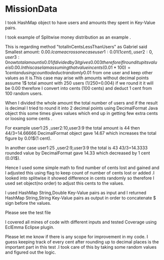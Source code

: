 # MissionData

I took HashMap object to have users and amounts they spent in Key-Value pairs.

I took example of Splitwise money distribution as an example .

This is regarding method "totalInCentsLessThanUsers" as Gabriel said Smallest amount: $0.00.I came across one case user1:0.01(1 cent), user2:0, user3:0 now total amount is 0.01 if divided by 3 it gives 0.003 therefore if I round it up its value is 0.00 .In this case
I am assuming that value in cents (0.01*100)=1 cent and using count to deduct randomly 0.01$ from one user and keep other values as it is.This case may arise with amounts without decimal points assume 1$ total amount with 250 users (1/250=0.004) if we round it it will be 0.00 therefore I convert into cents (100 cents) and deduct 1 cent from 100 random users.

When I divided the whole amount the total number of users and if the result is decimal I tried to round it into 2 decimal points using DecimalFormat Java object this some times gives values which end up in getting few extra cents or loosing some cents .

For example user1:25 ,user2:10,user3:9 the total amount is 44 then 44/3=14.66666 DecimalFormat object gave 14.67 which increases the total figure by 0.01$(1 cent).

In another case user1:25 ,user2:9,user3:9 the total is 43 43/3=14.3333 rounded value by DecimalFormat gave 14.33 which decreased by 1 cent (0.01$).

Hence I used some simple math to find number of cents lost and gained and I adjusted this using flag to keep count of number of cents lost or added .I looked into splitwise it showed difference in cents randomly so therefore I used set object(no order) to adjust this cents to the values.

I used HashMap  String,Double  Key-Value pairs as input and I returned  HashMap  String,String   Key-Value pairs  as output in order to concatenate $ sign before the values.


Please see the test file 

I covered all mines of code with different inputs and tested Coverage using EclEmma Eclipse plugin.

Please let me know if there is any scope for improvement in my code. I guess keeping track of every cent after rounding up to decimal places is the important part in this test .I took care of this by taking some random values and figured out the logic.


